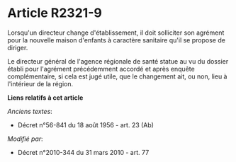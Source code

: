 # Article R2321-9

Lorsqu'un directeur change d'établissement, il doit solliciter son agrément pour la nouvelle maison d'enfants à caractère
sanitaire qu'il se propose de diriger.

Le directeur général de l'agence régionale de santé statue au vu du dossier établi pour l'agrément précédemment accordé et
après enquête complémentaire, si cela est jugé utile, que le changement ait, ou non, lieu à l'intérieur de la région.

**Liens relatifs à cet article**

_Anciens textes_:

  - Décret n°56-841 du 18 août 1956 - art. 23 (Ab)

_Modifié par_:

  - Décret n°2010-344 du 31 mars 2010 - art. 77
